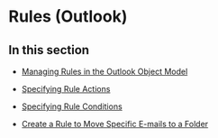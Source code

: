 
# Rules (Outlook)

## In this section


-  [Managing Rules in the Outlook Object Model](05ddd643-e9bd-a37d-b680-b8519960a5f6.md)
    
-  [Specifying Rule Actions](c5f83c81-0e01-38aa-5ec7-3932b4443e43.md)
    
-  [Specifying Rule Conditions](812c131a-fe23-1b8b-5e2d-9459d7102630.md)
    
-  [Create a Rule to Move Specific E-mails to a Folder](e72fa307-8224-c2d2-1318-a18cd8e9f22f.md)
    
